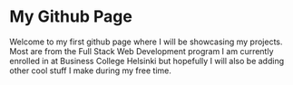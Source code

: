 # My Github Page

Welcome to my first github page where I will be showcasing my projects. Most are from the Full Stack Web Development program I am currently enrolled in at Business College Helsinki but hopefully I will also be adding other cool stuff I make during my free time.
